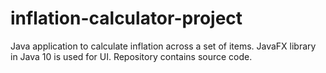 # inflation-calculator-project

Java application to calculate inflation across a set of items.
JavaFX library in Java 10 is used for UI.
Repository contains source code.
